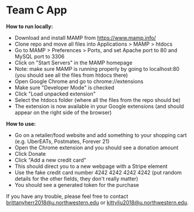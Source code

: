 # Team C App

**How to run locally:**
- Download and install MAMP from https://www.mamp.info/
- Clone repo and move all files into Applications > MAMP > htdocs
- Go to MAMP > Preferences > Ports, and set Apache port to 80 and MySQL port to 3306
- Click on "Start Servers" in the MAMP homepage
- Note: make sure MAMP is running properly by going to localhost:80 (you should see all the files from htdocs there)
- Open Google Chrome and go to chrome://extensions
- Make sure "Developer Mode" is checked
- Click "Load unpacked extension"
- Select the htdocs folder (where all the files from the repo should be)
- The extension is now available in your Google extensions (and should appear on the right side of the browser)

**How to use:**
- Go on a retailer/food website and add something to your shopping cart (e.g. UberEATs, Postmates, Forever 21)
- Open the Chrome extension and you should see a donation amount
- Click Donate
- Click "Add a new credit card"
- This should direct you to a new webpage with a Stripe element
- Use the fake credit card number 4242 4242 4242 4242 (put random details for the other fields, they don't really matter)
- You should see a generated token for the purchase

If you have any trouble, please feel free to contact brittanyherr2018@u.northwestern.edu or kittyliu2018@u.northwestern.edu.
